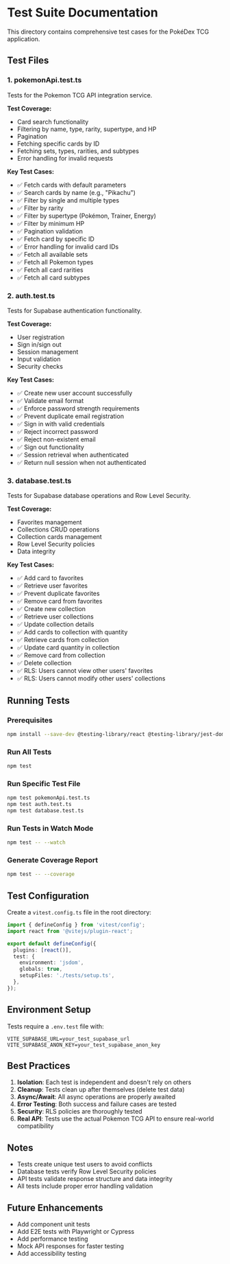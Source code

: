 # Test Suite Documentation

This directory contains comprehensive test cases for the PokéDex TCG application.

## Test Files

### 1. pokemonApi.test.ts
Tests for the Pokemon TCG API integration service.

**Test Coverage:**
- Card search functionality
- Filtering by name, type, rarity, supertype, and HP
- Pagination
- Fetching specific cards by ID
- Fetching sets, types, rarities, and subtypes
- Error handling for invalid requests

**Key Test Cases:**
- ✅ Fetch cards with default parameters
- ✅ Search cards by name (e.g., "Pikachu")
- ✅ Filter by single and multiple types
- ✅ Filter by rarity
- ✅ Filter by supertype (Pokémon, Trainer, Energy)
- ✅ Filter by minimum HP
- ✅ Pagination validation
- ✅ Fetch card by specific ID
- ✅ Error handling for invalid card IDs
- ✅ Fetch all available sets
- ✅ Fetch all Pokemon types
- ✅ Fetch all card rarities
- ✅ Fetch all card subtypes

### 2. auth.test.ts
Tests for Supabase authentication functionality.

**Test Coverage:**
- User registration
- Sign in/sign out
- Session management
- Input validation
- Security checks

**Key Test Cases:**
- ✅ Create new user account successfully
- ✅ Validate email format
- ✅ Enforce password strength requirements
- ✅ Prevent duplicate email registration
- ✅ Sign in with valid credentials
- ✅ Reject incorrect password
- ✅ Reject non-existent email
- ✅ Sign out functionality
- ✅ Session retrieval when authenticated
- ✅ Return null session when not authenticated

### 3. database.test.ts
Tests for Supabase database operations and Row Level Security.

**Test Coverage:**
- Favorites management
- Collections CRUD operations
- Collection cards management
- Row Level Security policies
- Data integrity

**Key Test Cases:**
- ✅ Add card to favorites
- ✅ Retrieve user favorites
- ✅ Prevent duplicate favorites
- ✅ Remove card from favorites
- ✅ Create new collection
- ✅ Retrieve user collections
- ✅ Update collection details
- ✅ Add cards to collection with quantity
- ✅ Retrieve cards from collection
- ✅ Update card quantity in collection
- ✅ Remove card from collection
- ✅ Delete collection
- ✅ RLS: Users cannot view other users' favorites
- ✅ RLS: Users cannot modify other users' collections

## Running Tests

### Prerequisites
```bash
npm install --save-dev @testing-library/react @testing-library/jest-dom vitest @vitest/ui jsdom
```

### Run All Tests
```bash
npm test
```

### Run Specific Test File
```bash
npm test pokemonApi.test.ts
npm test auth.test.ts
npm test database.test.ts
```

### Run Tests in Watch Mode
```bash
npm test -- --watch
```

### Generate Coverage Report
```bash
npm test -- --coverage
```

## Test Configuration

Create a `vitest.config.ts` file in the root directory:

```typescript
import { defineConfig } from 'vitest/config';
import react from '@vitejs/plugin-react';

export default defineConfig({
  plugins: [react()],
  test: {
    environment: 'jsdom',
    globals: true,
    setupFiles: './tests/setup.ts',
  },
});
```

## Environment Setup

Tests require a `.env.test` file with:
```
VITE_SUPABASE_URL=your_test_supabase_url
VITE_SUPABASE_ANON_KEY=your_test_supabase_anon_key
```

## Best Practices

1. **Isolation**: Each test is independent and doesn't rely on others
2. **Cleanup**: Tests clean up after themselves (delete test data)
3. **Async/Await**: All async operations are properly awaited
4. **Error Testing**: Both success and failure cases are tested
5. **Security**: RLS policies are thoroughly tested
6. **Real API**: Tests use the actual Pokemon TCG API to ensure real-world compatibility

## Notes

- Tests create unique test users to avoid conflicts
- Database tests verify Row Level Security policies
- API tests validate response structure and data integrity
- All tests include proper error handling validation

## Future Enhancements

- Add component unit tests
- Add E2E tests with Playwright or Cypress
- Add performance testing
- Mock API responses for faster testing
- Add accessibility testing
